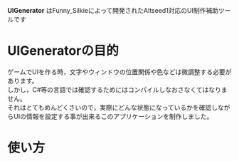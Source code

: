 **UIGenerator** はFunny_Silkieによって開発されたAltseed1対応のUI制作補助ツールです

# UIGeneratorの目的
ゲームでUIを作る時，文字やウィンドウの位置関係や色などは微調整する必要があります。  
しかし，C#等の言語では確認するためにはコンパイルしなおさなくてはなりません。  
それはとてもめんどくさいので，実際にどんな状態になっているかを確認しながらUIの情報を設定する事が出来るこのアプリケーションを制作しました。

# 使い方

